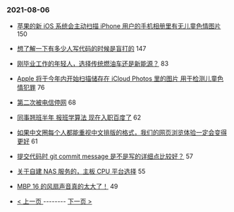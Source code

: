### 2021-08-06 
- [苹果的新 iOS 系统会主动扫描 iPhone 用户的手机相册里有无儿童色情图片](https://www.v2ex.com/t/793972) 150
- [想了解一下有多少人写代码的时候是盲打的](https://www.v2ex.com/t/794079) 147
- [刚毕业工作的年轻人，选择传统燃油车还是新能源？](https://www.v2ex.com/t/793952) 83
- [Apple 将于今年内开始扫描储存在 iCloud Photos 里的图片 用于检测儿童色情犯罪](https://www.v2ex.com/t/793965) 76
- [第二次被电信停网](https://www.v2ex.com/t/793999) 68
- [同事翘班半年 报班学算法 现在入职百度了](https://www.v2ex.com/t/794040) 62
- [如果中文圈每个人都能重视中文排版的格式，我们的网页浏览体验一定会变得更好](https://www.v2ex.com/t/793989) 61
- [提交代码时 git commit message 是不是写的详细点比较好？](https://www.v2ex.com/t/794004) 57
- [关于自建 NAS 服务的，主板 CPU 平台选择](https://www.v2ex.com/t/793964) 55
- [MBP 16 的风扇声音真的太大了！](https://www.v2ex.com/t/793930) 49 

- [ < 上一页 ](https://github.com/able8/v2ex-hot-record/blob/master/2021-08-05.md) -------- [ 下一页 > ](https://github.com/able8/v2ex-hot-record/blob/master/2021-08-07.md)